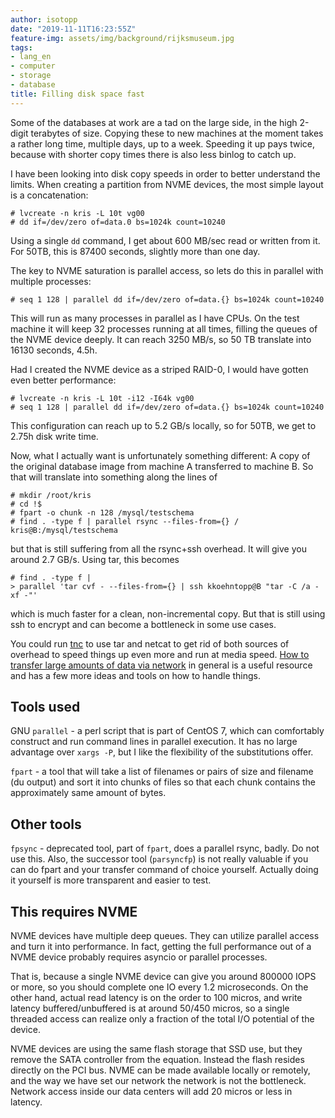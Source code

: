 ```yaml
---
author: isotopp
date: "2019-11-11T16:23:55Z"
feature-img: assets/img/background/rijksmuseum.jpg
tags:
- lang_en
- computer
- storage
- database
title: Filling disk space fast
---
```

Some of the databases at work are a tad on the large side, in the high
2-digit terabytes of size. Copying these to new machines at the moment takes
a rather long time, multiple days, up to a week. Speeding it up pays
twice, because with shorter copy times there is also less binlog to catch
up.

I have been looking into disk copy speeds in order to better understand the
limits. When creating a partition from NVME devices, the most simple layout
is a concatenation:

```console
# lvcreate -n kris -L 10t vg00
# dd if=/dev/zero of=data.0 bs=1024k count=10240
```

Using a single `dd` command, I get about 600 MB/sec read or written from it.
For 50TB, this is 87400 seconds, slightly more than one day.

The key to NVME saturation is parallel access, so lets do this in parallel
with multiple processes:

```console
# seq 1 128 | parallel dd if=/dev/zero of=data.{} bs=1024k count=10240
```

This will run as many processes in parallel as I have CPUs. On the test
machine it will keep 32 processes running at all times, filling the queues
of the NVME device deeply. It can reach 3250 MB/s, so 50 TB translate into
16130 seconds, 4.5h.

Had I created the NVME device as a striped RAID-0, I would have gotten even
better performance:

```console
# lvcreate -n kris -L 10t -i12 -I64k vg00
# seq 1 128 | parallel dd if=/dev/zero of=data.{} bs=1024k count=10240
```

This configuration can reach up to 5.2 GB/s locally, so for 50TB, we get to
2.75h disk write time.

Now, what I actually want is unfortunately something different: A copy of
the original database image from machine A transferred to machine B. So that
will translate into something along the lines of

```console
# mkdir /root/kris
# cd !$
# fpart -o chunk -n 128 /mysql/testschema
# find . -type f | parallel rsync --files-from={} / kris@B:/mysql/testschema
```

but that is still suffering from all the rsync+ssh overhead. It will give
you around 2.7 GB/s. Using tar, this becomes

```console
# find . -type f | 
> parallel 'tar cvf - --files-from={} | ssh kkoehntopp@B "tar -C /a -xf -"'
```

which is much faster for a clean, non-incremental copy. But that is still
using ssh to encrypt and can become a bottleneck in some use cases.

You could run [tnc](http://moo.nac.uci.edu/~hjm/tnc) to use tar and netcat
to get rid of both sources of overhead to speed things up even more and run
at media speed. 
[How to transfer large amounts of data via network](http://moo.nac.uci.edu/~hjm/HOWTO_move_data.html)
in general is a useful resource and has a few more ideas and tools on how to
handle things.

## Tools used

GNU `parallel` - a perl script that is part of CentOS 7, which can
comfortably construct and run command lines in parallel execution. It has no
large advantage over `xargs -P`, but I like the flexibility of the
substitutions offer.

`fpart` - a tool that will take a list of filenames or pairs of size and
filename (du output) and sort it into chunks of files so that each chunk
contains the approximately same amount of bytes.

## Other tools

`fpsync` - deprecated tool, part of `fpart`, does a parallel rsync, badly.
Do not use this. Also, the successor tool (`parsyncfp`) is not really
valuable if you can do fpart and your transfer command of choice yourself.
Actually doing it yourself is more transparent and easier to test.

## This requires NVME

NVME devices have multiple deep queues. They can utilize parallel access and
turn it into performance. In fact, getting the full performance out of a
NVME device probably requires asyncio or parallel processes.

That is, because a single NVME device can give you around 800000 IOPS or
more, so you should complete one IO every 1.2 microseconds. On the other
hand, actual read latency is on the order to 100 micros, and write latency
buffered/unbuffered is at around 50/450 micros, so a single threaded access
can realize only a fraction of the total I/O potential of the device.

NVME devices are using the same flash storage that SSD use, but they remove
the SATA controller from the equation. Instead the flash resides directly on
the PCI bus. NVME can be made available locally or remotely, and the way we
have set our network the network is not the bottleneck. Network access
inside our data centers will add 20 micros or less in latency.
